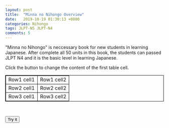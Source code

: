 ```yaml
---
layout: post
title:  "Minna no Nihongo Overview"
date:   2019-10-19 01:30:13 +0800
categories: Nihongo
tags: JLPT-N5 JLPT-N4
comments: 5
---
```

"Minna no Nihongo" is neccessary book for new students in learning Japanese. After complete all 50 units in this book, the students can passed JLPT N4 and it is the basic level in learning Japanese.
<!DOCTYPE html>
<!-- Ref: https://www.w3schools.com/jsref/coll_table_rows.asp -->
<html>
<head>
<style>
table, td {
  border: 1px solid black;
}
</style>
</head>
<body>

<p>Click the button to change the content of the first table cell.</p>

<table id="myTable">
  <tr>
    <td>Row1 cell1</td>
    <td>Row1 cell2</td>
  </tr>
  <tr>
    <td>Row2 cell1</td>
    <td>Row2 cell2</td>
  </tr>
  <tr>
    <td>Row3 cell1</td>
    <td>Row3 cell2</td>
  </tr>
</table>
<br> 

<button onclick="myFunction()">Try it</button>

<script>
function myFunction() {
  var x = document.getElementById("myTable").rows[0].cells;
  x[0].innerHTML = "NEW CONTENT";
}
</script>

</body>
</html>
